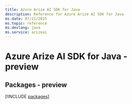 ```yaml
---
title: Azure Arize AI SDK for Java
description: Reference for Azure Arize AI SDK for Java
ms.date: 07/21/2025
ms.topic: reference
ms.devlang: java
ms.service: arizeai
---
```

# Azure Arize AI SDK for Java - preview
## Packages - preview
[!INCLUDE [packages](arize-ai-index.md)]